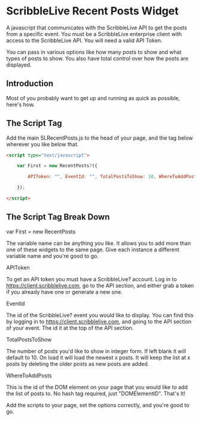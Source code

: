 ScribbleLive Recent Posts Widget
===========
A javascript that communicates with the ScribbleLive API to get the posts from a specific event. You must be a ScribbleLive enterprise client with access to the ScribbleLive API. You will need a valid API Token.

You can pass in various options like how many posts to show and what types of posts to show. You also have total control over how the posts are displayed.

Introduction
------------

Most of you probably want to get up and running as quick as possible, here's how.

The Script Tag
------------

Add the main SLRecentPosts.js to the head of your page, and the tag below wherever you like below that.

```HTML
<script type="text/javascript">

    var First = new RecentPosts?({

        APIToken: "", EventId: "", TotalPostsToShow: 10, WhereToAddPosts: "" 

    }); 

</script>
```
The Script Tag Break Down
------------

var First = new RecentPosts

The variable name can be anything you like. It allows you to add more than one of these widgets to the same page. Give each instance a different variable name and you're good to go.

APIToken

To get an API token you must have a ScribbleLive? account. Log in to https://client.scribblelive.com, go to the API section, and either grab a token if you already have one or generate a new one.

EventId

The id of the ScribbleLive? event you would like to display. You can find this by logging in to https://client.scribblelive.com, and going to the API section of your event. The id it at the top of the API section.

TotalPostsToShow

The number of posts you'd like to show in integer form. If left blank it will default to 10. On load it will load the newest x posts. It will keep the list at x posts by deleting the older posts as new posts are added.

WhereToAddPosts

This is the id of the DOM element on your page that you would like to add the list of posts to. No hash tag required, just "DOMElementID".
That's It!

Add the scripts to your page, set the options correctly, and you're good to go. 

